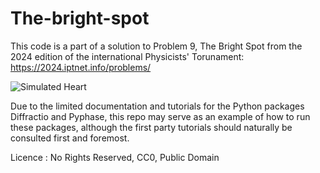# The-bright-spot

This code is a part of a solution to Problem 9, The Bright Spot from the 2024 edition of the international Physicists' Torunament: https://2024.iptnet.info/problems/

![Simulated Heart](relative%20git-images/heart-simulated.png?raw=true "Simulated Heart")

Due to the limited documentation and tutorials for the Python packages Diffractio and Pyphase, this repo may serve as an example of how to run these packages, although the first party tutorials should naturally be consulted first and foremost.

Licence : No Rights Reserved, CC0, Public Domain

